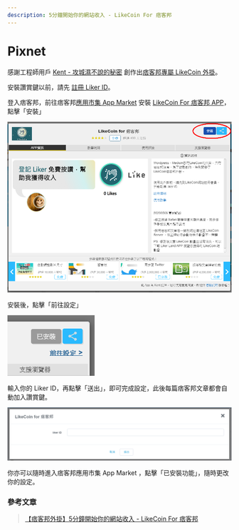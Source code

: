 ```yaml
---
description: 5分鐘開始你的網站收入 - LikeCoin For 痞客邦
---
```


# Pixnet

感謝工程師用戶 [Kent - 攻城濕不說的秘密](https://www.facebook.com/Kent-%E6%94%BB%E5%9F%8E%E6%BF%95%E4%B8%8D%E8%AA%AA%E7%9A%84%E7%A7%98%E5%AF%86-416237552537339/) 創作出[痞客邦專屬 LikeCoin 外掛](https://appmarket.pixnet.tw/#!/addon/1331)。

安裝讚賞鍵以前，請先 [註冊 Liker ID](https://docs.like.co/v/zh/user-guide/liker-id/how-to-register-a-liker-id)。

登入痞客邦，前往痞客邦[應用市集 App Market](https://appmarket.pixnet.tw/#!/addons) 安裝 [LikeCoin For 痞客邦 APP](https://appmarket.pixnet.tw/#!/addon/1331)，點擊「安裝」

![](../../../.gitbook/assets/pixnet-1.png)

安裝後，點擊「前往設定」

![](../../../.gitbook/assets/pixnet-2.png)

輸入你的 Liker ID，再點擊「送出」，即可完成設定，此後每篇痞客邦文章都會自動加入讚賞鍵。

![](../../../.gitbook/assets/pixnet-3.png)

你亦可以隨時進入痞客邦應用市集 App Market ，點擊「已安裝功能」，隨時更改你的設定。

### 參考文章

> [【痞客邦外掛】5分鐘開始你的網站收入 - LikeCoin For 痞客邦](http://www.blog3c.net/blog/post/318696986-%e3%80%90%e7%97%9e%e5%ae%a2%e9%82%a6%e5%a4%96%e6%8e%9b%e3%80%915%e5%88%86%e9%90%98%e9%96%8b%e5%a7%8b%e4%bd%a0%e7%9a%84%e7%b6%b2%e7%ab%99%e6%94%b6%e5%85%a5---likec)


